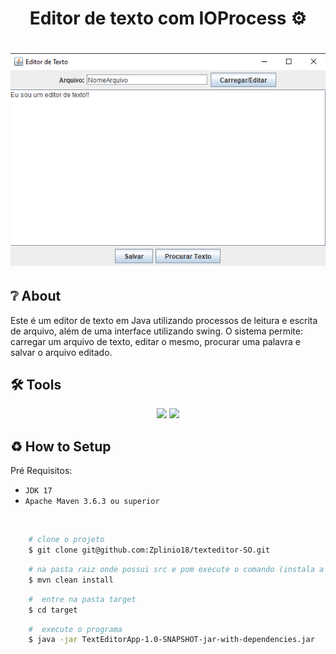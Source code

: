 <h1 align= "center">
    <p>Editor de texto com IOProcess ⚙</p>
</h1>

<h1 align= "center"><img src= "./imagem/ApresentaçãoProjeto.png"></h1>

## ❔ About
<p>Este é um editor de texto em Java utilizando processos de leitura e escrita de arquivo, além de uma interface utilizando swing. O sistema permite: carregar um arquivo de texto, editar o mesmo, procurar uma palavra e salvar o arquivo editado.</p>

## 🛠 Tools
<div align= "center">
    <img width=60rem src="https://cdn.jsdelivr.net/gh/devicons/devicon@latest/icons/java/java-original.svg" />
    <img width=60rem src="https://cdn.jsdelivr.net/gh/devicons/devicon@latest/icons/maven/maven-original.svg" />
</div>

## ♻ How to Setup

<p>Pré Requisitos:</p>

- `JDK 17`
- `Apache Maven 3.6.3 ou superior`
 <br>

```bash
    # clone o projeto
    $ git clone git@github.com:Zplinio18/texteditor-SO.git
```

```bash
    # na pasta raiz onde possui src e pom execute o comando (instala a pasta target)
    $ mvn clean install
```

```bash
    #  entre na pasta target
    $ cd target
```

```bash
    #  execute o programa
    $ java -jar TextEditorApp-1.0-SNAPSHOT-jar-with-dependencies.jar
```
